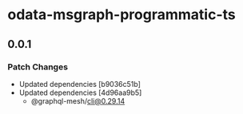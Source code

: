 # odata-msgraph-programmatic-ts

## 0.0.1
### Patch Changes

- Updated dependencies [b9036c51b]
- Updated dependencies [4d96aa9b5]
  - @graphql-mesh/cli@0.29.14
